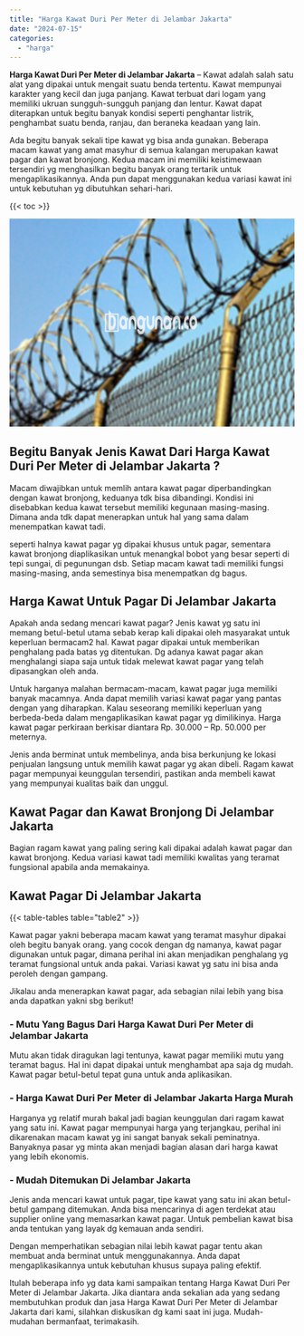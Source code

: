```yaml
---
title: "Harga Kawat Duri Per Meter di Jelambar Jakarta"
date: "2024-07-15"
categories: 
  - "harga"
---
```


**Harga Kawat Duri Per Meter di Jelambar Jakarta** – Kawat adalah salah satu alat yang dipakai untuk mengait suatu benda tertentu. Kawat mempunyai karakter yang kecil dan juga panjang. Kawat terbuat dari logam yang memiliki ukruan sungguh-sungguh panjang dan lentur. Kawat dapat diterapkan untuk begitu banyak kondisi seperti penghantar listrik, penghambat suatu benda, ranjau, dan beraneka keadaan yang lain.

Ada begitu banyak sekali tipe kawat yg bisa anda gunakan. Beberapa macam kawat yang amat masyhur di semua kalangan merupakan kawat pagar dan kawat bronjong. Kedua macam ini memiliki keistimewaan tersendiri yg menghasilkan begitu banyak orang tertarik untuk mengaplikasikannya. Anda pun dapat menggunakan kedua variasi kawat ini untuk kebutuhan yg dibutuhkan sehari-hari.

{{< toc >}}

![Harga Kawat Duri Per Meter di Jelambar Jakarta](/images/jual-kawat-murah09.png)

## Begitu Banyak Jenis Kawat Dari Harga Kawat Duri Per Meter di Jelambar Jakarta ?

Macam diwajibkan untuk memlih antara kawat pagar diperbandingkan dengan kawat bronjong, keduanya tdk bisa dibandingi. Kondisi ini disebabkan kedua kawat tersebut memiliki kegunaan masing-masing. Dimana anda tdk dapat menerapkan untuk hal yang sama dalam menempatkan kawat tadi.

seperti halnya kawat pagar yg dipakai khusus untuk pagar, sementara kawat bronjong diaplikasikan untuk menangkal bobot yang besar seperti di tepi sungai, di pegunungan dsb. Setiap macam kawat tadi memiliki fungsi masing-masing, anda semestinya bisa menempatkan dg bagus.

## Harga Kawat Untuk Pagar Di Jelambar Jakarta

Apakah anda sedang mencari kawat pagar? Jenis kawat yg satu ini memang betul-betul utama sebab kerap kali dipakai oleh masyarakat untuk keperluan bermacam2 hal. Kawat pagar dipakai untuk memberikan penghalang pada batas yg ditentukan. Dg adanya kawat pagar akan menghalangi siapa saja untuk tidak melewat kawat pagar yang telah dipasangkan oleh anda.

Untuk harganya malahan bermacam-macam, kawat pagar juga memiliki banyak macamnya. Anda dapat memilih variasi kawat pagar yang pantas dengan yang diharapkan. Kalau seseorang memiliki keperluan yang berbeda-beda dalam mengaplikasikan kawat pagar yg dimilikinya. Harga kawat pagar perkiraan berkisar diantara Rp. 30.000 – Rp. 50.000 per meternya.

Jenis anda berminat untuk membelinya, anda bisa berkunjung ke lokasi penjualan langsung untuk memilih kawat pagar yg akan dibeli. Ragam kawat pagar mempunyai keunggulan tersendiri, pastikan anda membeli kawat yang mempunyai kualitas baik dan unggul.

## Kawat Pagar dan Kawat Bronjong Di Jelambar Jakarta

Bagian ragam kawat yang paling sering kali dipakai adalah kawat pagar dan kawat bronjong. Kedua variasi kawat tadi memiliki kwalitas yang teramat fungsional apabila anda memakainya.

## Kawat Pagar Di Jelambar Jakarta

{{< table-tables table="table2" >}}

Kawat pagar yakni beberapa macam kawat yang teramat masyhur dipakai oleh begitu banyak orang. yang cocok dengan dg namanya, kawat pagar digunakan untuk pagar, dimana perihal ini akan menjadikan penghalang yg teramat fungsional untuk anda pakai. Variasi kawat yg satu ini bisa anda peroleh dengan gampang.

Jikalau anda menerapkan kawat pagar, ada sebagian nilai lebih yang bisa anda dapatkan yakni sbg berikut!

### \- Mutu Yang Bagus Dari Harga Kawat Duri Per Meter di Jelambar Jakarta

Mutu akan tidak diragukan lagi tentunya, kawat pagar memiliki mutu yang teramat bagus. Hal ini dapat dipakai untuk menghambat apa saja dg mudah. Kawat pagar betul-betul tepat guna untuk anda aplikasikan.

### \- Harga Kawat Duri Per Meter di Jelambar Jakarta Harga Murah

Harganya yg relatif murah bakal jadi bagian keunggulan dari ragam kawat yang satu ini. Kawat pagar mempunyai harga yang terjangkau, perihal ini dikarenakan macam kawat yg ini sangat banyak sekali peminatnya. Banyaknya pasar yg minta akan menjadi bagian alasan dari harga kawat yang lebih ekonomis.

### \- Mudah Ditemukan Di Jelambar Jakarta

Jenis anda mencari kawat untuk pagar, tipe kawat yang satu ini akan betul-betul gampang ditemukan. Anda bisa mencarinya di agen terdekat atau supplier online yang memasarkan kawat pagar. Untuk pembelian kawat bisa anda tentukan yang layak dg kemauan anda sendiri.

Dengan memperhatikan sebagian nilai lebih kawat pagar tentu akan membuat anda berminat untuk menggunakannya. Anda dapat mengaplikasikannya untuk kebutuhan khusus supaya paling efektif.

Itulah beberapa info yg data kami sampaikan tentang Harga Kawat Duri Per Meter di Jelambar Jakarta. Jika diantara anda sekalian ada yang sedang membutuhkan produk dan jasa Harga Kawat Duri Per Meter di Jelambar Jakarta dari kami, silahkan diskusikan dg kami saat ini juga. Mudah-mudahan bermanfaat, terimakasih.
